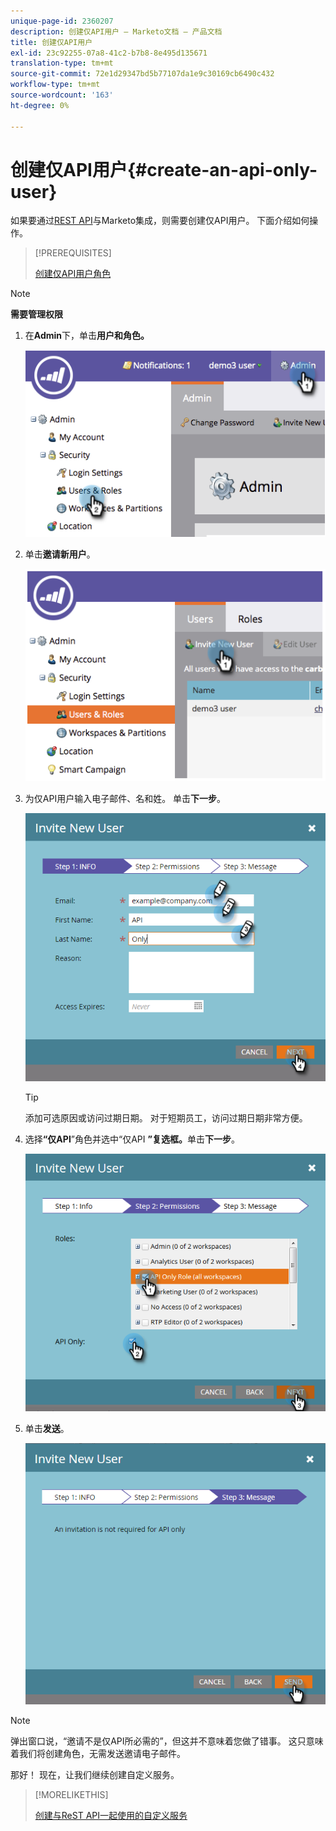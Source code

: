 ```yaml
---
unique-page-id: 2360207
description: 创建仅API用户 — Marketo文档 — 产品文档
title: 创建仅API用户
exl-id: 23c92255-07a8-41c2-b7b8-8e495d135671
translation-type: tm+mt
source-git-commit: 72e1d29347bd5b77107da1e9c30169cb6490c432
workflow-type: tm+mt
source-wordcount: '163'
ht-degree: 0%

---
```


# 创建仅API用户{#create-an-api-only-user}

如果要通过[REST API](https://developers.marketo.com/documentation/rest/)与Marketo集成，则需要创建仅API用户。 下面介绍如何操作。

>[!PREREQUISITES]
>
>[创建仅API用户角色](/help/marketo/product-docs/administration/users-and-roles/create-an-api-only-user-role.md)


>[!NOTE]
>
>**需要管理权限**

1. 在&#x200B;**Admin**&#x200B;下，单击&#x200B;**用户和角色。**

   ![](assets/image2014-9-17-9-3a31-3a31.png)

1. 单击&#x200B;**邀请新用户**。

   ![](assets/image2014-9-17-9-3a32-3a3.png)

1. 为仅API用户输入电子邮件、名和姓。 单击&#x200B;**下一步**。

   ![](assets/image2016-5-24-10-3a53-3a7.png)

   >[!TIP]
   >
   >添加可选原因或访问过期日期。 对于短期员工，访问过期日期非常方便。

1. 选择&#x200B;**“仅API**”角色并选中“仅API **”复选框。**&#x200B;单击&#x200B;**下一步**。

   ![](assets/four.png)

1. 单击&#x200B;**发送**。

   ![](assets/image2016-5-24-11-3a8-3a20.png)

>[!NOTE]
>
>弹出窗口说，“邀请不是仅API所必需的”，但这并不意味着您做了错事。 这只意味着我们将创建角色，无需发送邀请电子邮件。

那好！ 现在，让我们继续创建自定义服务。

>[!MORELIKETHIS]
>
>[创建与ReST API一起使用的自定义服务](/help/marketo/product-docs/administration/additional-integrations/create-a-custom-service-for-use-with-rest-api.md)
